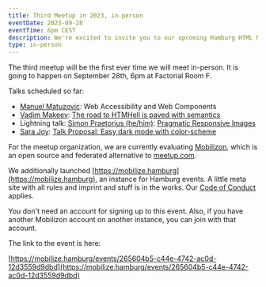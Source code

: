 ```yaml
---
title: Third Meetup in 2023, in-person
eventDate: 2023-09-28
eventTime: 6pm CEST
description: We're excited to invite you to our upcoming Hamburg HTML Meetup, happening in-person at Factorial GmbH
type: in-person
---
```


The third meetup will be the first ever time we will meet in-person. It is going to happen on September 28th, 6pm at Factorial Room F.

Talks scheduled so far:

- [Manuel Matuzovic](https://front-end.social/@matuzo): Web Accessibility and Web Components
- [Vadim Makeev](https://mastodon.social/@pepelsbey): [The road to HTMHell is paved with semantics](https://github.com/hhtml-de/call-for-proposals/issues/4)
- Lightning talk: [Simon Praetorius (he/him)](https://norden.social/@s2b): [Pragmatic Responsive Images](https://github.com/hhtml-de/call-for-proposals/issues/5)
- [Sara Joy](https://front-end.social/@sarajw): [Talk Proposal: Easy dark mode with color-scheme](https://github.com/hhtml-de/call-for-proposals/issues/6)

For the meetup organization, we are currently evaluating [Mobilizon](https://mobilizon.org/en/), which is an open source and federated alternative to [meetup.com](https://meetup.com).

We additionally launched [https://mobilize.hamburg](https://mobilize.hamburg), an instance for Hamburg events. A little meta site with all rules and imprint and stuff is in the works. Our [Code of Conduct](https://hhtml.de/code-of-conduct/) applies.

You don't need an account for signing up to this event. Also, if you have another Mobilizon account on another instance, you can join with that account.

The link to the event is here:

[https://mobilize.hamburg/events/265604b5-c44e-4742-ac0d-12d3559d9dbd](https://mobilize.hamburg/events/265604b5-c44e-4742-ac0d-12d3559d9dbd)

